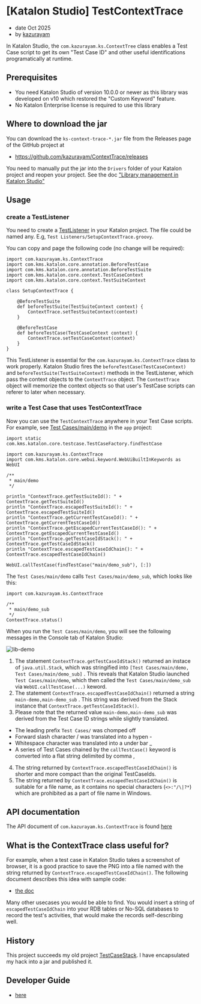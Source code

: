 # [Katalon Studio] TestContextTrace

- date Oct 2025
- by [kazurayam](https://forum.katalon.com/u/kazurayam/summary)

In Katalon Studio, the `com.kazurayam.ks.ContextTree` class enables a Test Case script to get its own "Test Case ID" and other useful identifications programatically at runtime.

## Prerequisites

- You need Katalon Studio of version 10.0.0 or newer as this library was developed on v10 which restored the "Custom Keyword" feature.
- No Katalon Enterprise license is required to use this library

## Where to download the jar

You can download the `ks-context-trace-*.jar` file from the Releases page of the GitHub project at

- https://github.com/kazurayam/ContextTrace/releases

You need to manually put the jar into the `Drivers` folder of your Katalon project and reopen your project. See the doc ["Library management in Katalon Studio"](https://docs.katalon.com/katalon-studio/manage-projects/project-settings/library-management-in-katalon-studio#copy-and-paste-a-library-jar-file-to-the-drivers-folder)

## Usage

### create a TestListener

You need to create a [TestListener](https://docs.katalon.com/katalon-studio/create-test-cases/test-fixtures-and-test-listeners-test-hooks-in-katalon-studio#test-listeners-test-hooks) in your Katalon project. The file could be named any. E.g, `Test Listeners/SetupContextTrace.groovy`.

You can copy and page the following code (no change will be required):

```
import com.kazurayam.ks.ContextTrace
import com.kms.katalon.core.annotation.BeforeTestCase
import com.kms.katalon.core.annotation.BeforeTestSuite
import com.kms.katalon.core.context.TestCaseContext
import com.kms.katalon.core.context.TestSuiteContext

class SetupContextTrace {

	@BeforeTestSuite
	def beforeTestSuite(TestSuiteContext context) {
		ContextTrace.setTestSuiteContext(context)
	}

	@BeforeTestCase
	def beforeTestCase(TestCaseContext context) {
		ContextTrace.setTestCaseContext(context)
	}
}
```

This TestListener is essential for the `com.kazurayam.ks.ContextTrace` class to work properly.
Katalon Studio fires the `beforeTestCase(TestCaseContext)` and `beforeTestSuite(TestSuiteContext)` methods in the TestListener, which pass the context objects to the `ContextTrace` object. The `ContextTrace` object will memorize the context objects so that user's TestCase scripts can referer to later when necessary.

### write a Test Case that uses TestContextTrace

Now you can use the `TestContextTrace` anywhere in your Test Case scripts. For example, see
[Test Cases/main/demo](https://github.com/kazurayam/TestContextTrace/blob/master/lib/Scripts/main/demo/Script1759362677840.groovy) in the `app` project:

```
import static com.kms.katalon.core.testcase.TestCaseFactory.findTestCase

import com.kazurayam.ks.ContextTrace
import com.kms.katalon.core.webui.keyword.WebUiBuiltInKeywords as WebUI

/**
 * main/demo
 */

println "ContextTrace.getTestSuiteId(): " + ContextTrace.getTestSuiteId()
println "ContextTrace.escapedTestSuiteId(): " + ContextTrace.escapedTestSuiteId()
println "ContextTrace.getCurrentTestCaseId(): " + ContextTrace.getCurrentTestCaseId()
println "ContextTrace.getEscapedCurrentTestCaseId(): " + ContextTrace.getEscapedCurrentTestCaseId()
println "ContextTrace.getTestCaseIdStack(): " + ContextTrace.getTestCaseIdStack()
println "ContextTrace.escapedTestCaseIdChain(): " + ContextTrace.escapedTestCaseIdChain()

WebUI.callTestCase(findTestCase("main/demo_sub"), [:])
```

The `Test Cases/main/demo` calls `Test Cases/main/demo_sub`, which looks like this:

```
import com.kazurayam.ks.ContextTrace

/**
 * main/demo_sub
 */
ContextTrace.status()
```

When you run the `Test Cases/main/demo`, you will see the following messages in the Console tab of Katalon Studio:

![lib-demo](https://kazurayam.github.io/ContextTrace/images/lib-demo.png)

1. The statement `ContextTrace.getTestCaseIdStack()` returned an instace of `java.util.Stack`, which was stringified into
```[Test Cases/main/demo, Test Cases/main/demo_sub]```
. This reveals that Katalon Studio launched `Test Cases/main/demo`, which then called the `Test Cases/main/demo_sub` via `WebUI.callTestCase(...)` keword.
2. The statement `ContextTrace.escapedTestCaseIdChain()` returned a string
```main-demo,main-demo_sub```
. This string was derived from the Stack instance that `ContextTrace.getTestCaseIdStack()`.
3. Please note that the returned value `main-demo,main-demo_sub` was derived from the Test Case ID strings while slightly translated.
  - The leading prefix `Test Cases/` was chomped off
  - Forward slash character / was translated into a hypen -
  - Whitespace character was translated into a under bar _
  - A series of Test Cases chained by the `callTestCase()` keyword is converted into a flat string delimited by comma ,
4. The string returned by `ContextTrace.escapedTestCaseIdChain()` is shorter and more compact than the original TestCaseIds.
5. The string returned by `ContextTrace.escapedTestCaseIdChain()` is suitable for a file name, as it contains no special characters (`<>:"/\|?*`) which are prohibited as a part of file name in Windows.

## API documentation

The API document of `com.kazurayam.ks.ContextTrace` is found [here](https://kazurayam.github.io/ContextTrace/api/)

## What is the ContextTrace class useful for?

For example, when a test case in Katalon Studio takes a screenshot of browser, it is a good practice to save the PNG into a file named with the string returned by `ContextTrace.escapedTestCaseIdChain()`. The following document describes this idea with sample code:

- [the doc](https://kazurayam.github.io/ContextTrace/)

Many other usecases you would be able to find. You would insert a string of `escapedTestCaseIdChain` into your RDB tables or No-SQL databases to record the test's activities, that would make the records self-describing well.

## History

This project succeeds my old project [TestCaseStack](https://github.com/kazurayam/TestCaseStack). I have encapsulated my hack into a jar and published it.

## Developer Guide

- [here](https://kazurayam.github.io/ContextTrace/developer-guide.adoc)
